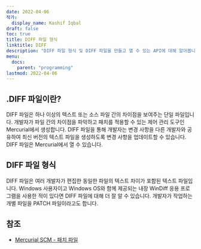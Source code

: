 ```yaml
---
date: 2022-04-06
작가:
  display_name: Kashif Iqbal
draft: false
toc: true
title: DIFF 파일 형식
linktitle: DIFF
description: "DIFF 파일 형식 및 DIFF 파일을 만들고 열 수 있는 API에 대해 알아봅니다."
menu:
  docs:
    parent: "programming"
lastmod: 2022-04-06
---
```


## .DIFF 파일이란?

DIFF 파일은 하나 이상의 텍스트 또는 소스 파일 간의 차이점을 보여주는 단일 파일입니다. 개발자가 파일 간의 차이점을 파악하고 패치를 적용할 수 있는 제어 관리 도구인 Mercurial에서 생성합니다. DIFF 파일을 통해 개발자는 변경 사항을 다른 개발자와 공유하여 최신 버전의 텍스트 파일을 생성하도록 변경 사항을 업데이트할 수 있습니다. DIFF 파일은 Mercurial에서 열 수 있습니다.

## DIFF 파일 형식

DIFF 파일은 여러 개발자가 편집한 동일한 파일의 텍스트 차이가 포함된 텍스트 파일입니다. Windows 사용자이고 Windows OS와 함께 제공되는 내장 WinDiff 응용 프로그램을 사용한 적이 있다면 DIFF 파일에 대해 더 잘 알 수 있습니다. 개발자가 작업하는 개별 파일을 PATCH 파일이라고도 합니다.

## 참조 ##

* [Mercurial SCM - 패치 파일](https://www.mercurial-scm.org/wiki/PatchFile)

